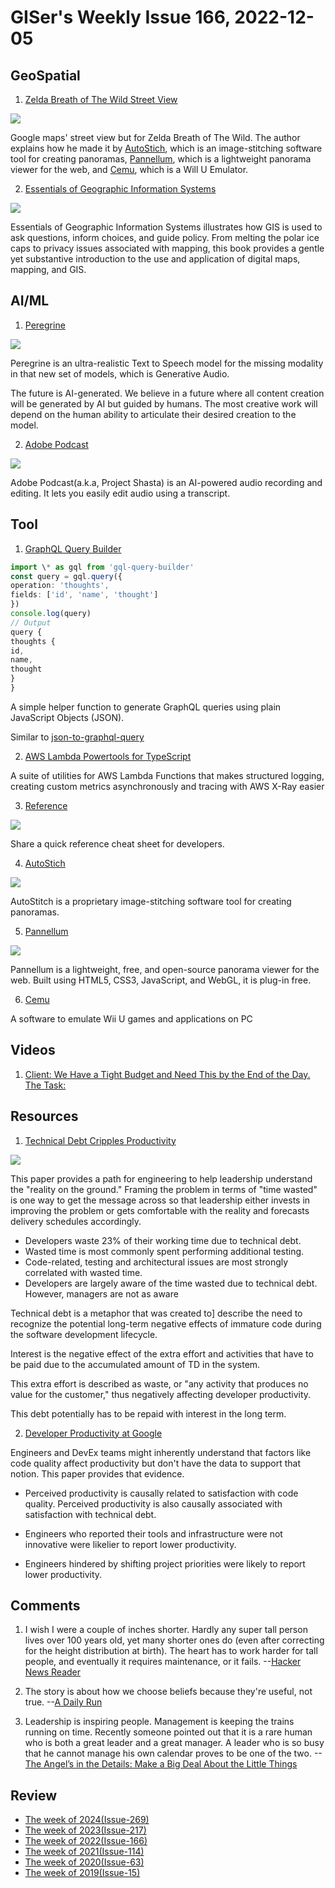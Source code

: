 # GISer's Weekly Issue 166, 2022-12-05

## GeoSpatial

1. [Zelda Breath of The Wild Street View](https://nassimsoftware.github.io/zeldabotwstreetview/)

![](https://cdn.beekka.com/blogimg/asset/202209/bg2022090513.webp)

Google maps' street view but for Zelda Breath of The Wild. The author explains how he made it by [AutoStich](http://matthewalunbrown.com/autostitch/autostitch.html), which is an image-stitching software tool for creating panoramas, [Pannellum](https://pannellum.org/), which is a lightweight panorama viewer for the web, and [Cemu](https://cemu.info/), which is a Will U Emulator.

2. [Essentials of Geographic Information Systems](https://saylordotorg.github.io/text_essentials-of-geographic-information-systems/index.html)

![](https://covers.vitalbook.com/vbid/9781453390818/width/200)

Essentials of Geographic Information Systems illustrates how GIS is used to ask questions, inform choices, and guide policy. From melting the polar ice caps to privacy issues associated with mapping, this book provides a gentle yet substantive introduction to the use and application of digital maps, mapping, and GIS.

## AI/ML

1. [Peregrine](https://play.ht/blog/introducing-truly-realistic-text-to-speech-with-emotion-and-laughter/)

![](https://cdn.beekka.com/blogimg/asset/202209/bg2022092301.webp)

Peregrine is an ultra-realistic Text to Speech model for the missing modality in that new set of models, which is Generative Audio.

The future is AI-generated. We believe in a future where all content creation will be generated by AI but guided by humans. The most creative work will depend on the human ability to articulate their desired creation to the model.

2. [Adobe Podcast](https://pages.adobe.com/shasta/)

![](https://cdn.beekka.com/blogimg/asset/202209/bg2022092406.webp)

Adobe Podcast(a.k.a, Project Shasta) is an AI-powered audio recording and editing. It lets you easily edit audio using a transcript.

## Tool

1. [GraphQL Query Builder](https://github.com/atulmy/gql-query-builder)

```ts
import \* as gql from 'gql-query-builder'
const query = gql.query({
operation: 'thoughts',
fields: ['id', 'name', 'thought']
})
console.log(query)
// Output
query {
thoughts {
id,
name,
thought
}
}

```

A simple helper function to generate GraphQL queries using plain JavaScript Objects (JSON).

Similar to [json-to-graphql-query](https://github.com/vkolgi/json-to-graphql-query#readme)

2. [AWS Lambda Powertools for TypeScript](https://github.com/awslabs/aws-lambda-powertools-typescript)

A suite of utilities for AWS Lambda Functions that makes structured logging, creating custom metrics asynchronously and tracing with AWS X-Ray easier

3. [Reference](https://quickref.me/)

![](https://camo.githubusercontent.com/75afb122d3781f5e02d7bed70a41a06f59811eb09b428cec691bd4b9cd6550c5/68747470733a2f2f717569636b7265662e6d652f6173736574732f696d6167652f707265766965772e706e67)

Share a quick reference cheat sheet for developers.

4. [AutoStich](http://matthewalunbrown.com/autostitch/autostitch.html)

![](http://matthewalunbrown.com/autostitch/splash.png)

AutoStitch is a proprietary image-stitching software tool for creating panoramas.

5. [Pannellum](https://pannellum.org/)

![](https://blog.stackfindover.com/wp-content/uploads/2021/06/Pannellum.jpg)

Pannellum is a lightweight, free, and open-source panorama viewer for the web. Built using HTML5, CSS3, JavaScript, and WebGL, it is plug-in free.

6. [Cemu](https://cemu.info/)

A software to emulate Wii U games and applications on PC

## Videos

1. [Client: We Have a Tight Budget and Need This by the End of the Day. The Task:](https://twitter.com/i/status/1598175306866913281)

## Resources

1. [Technical Debt Cripples Productivity](https://abinoda.substack.com/p/tech-debt-productivity)

![](https://substackcdn.com/image/fetch/w_1272,c_limit,f_webp,q_auto:good,fl_progressive:steep/https%3A%2F%2Fbucketeer-e05bbc84-baa3-437e-9518-adb32be77984.s3.amazonaws.com%2Fpublic%2Fimages%2Fbd427365-e95c-47b8-885e-191627280e8c_1600x1213.png)

This paper provides a path for engineering to help leadership understand the "reality on the ground." Framing the problem in terms of "time wasted" is one way to get the message across so that leadership either invests in improving the problem or gets comfortable with the reality and forecasts delivery schedules accordingly.

- Developers waste 23% of their working time due to technical debt.
- Wasted time is most commonly spent performing additional testing.
- Code-related, testing and architectural issues are most strongly correlated with wasted time.
- Developers are largely aware of the time wasted due to technical debt. However, managers are not as aware

Technical debt is a metaphor that was created to] describe the need to recognize the potential long-term negative effects of immature code during the software development lifecycle.

Interest is the negative effect of the extra effort and activities that have to be paid due to the accumulated amount of TD in the system.

This extra effort is described as waste, or "any activity that produces no value for the customer," thus negatively affecting developer productivity.

This debt potentially has to be repaid with interest in the long term.

2. [Developer Productivity at Google](https://abinoda.substack.com/p/developer-productivity-at-google)

Engineers and DevEx teams might inherently understand that factors like code quality affect productivity but don't have the data to support that notion. This paper provides that evidence.

- Perceived productivity is causally related to satisfaction with code quality. Perceived productivity is also causally associated with satisfaction with technical debt.

- Engineers who reported their tools and infrastructure were not innovative were likelier to report lower productivity.

- Engineers hindered by shifting project priorities were likely to report lower productivity.

## Comments

1. I wish I were a couple of inches shorter. Hardly any super tall person lives over 100 years old, yet many shorter ones do (even after correcting for the height distribution at birth). The heart has to work harder for tall people, and eventually it requires maintenance, or it fails.
   --[Hacker News Reader](https://news.ycombinator.com/item?id=32860600)

2. The story is about how we choose beliefs because they're useful, not true.
   --[A Daily Run](https://sive.rs/run)

3. Leadership is inspiring people. Management is keeping the trains running on time. Recently someone pointed out that it is a rare human who is both a great leader and a great manager. A leader who is so busy that he cannot manage his own calendar proves to be one of the two.
   --[The Angel’s in the Details: Make a Big Deal About the Little Things](https://dunn.medium.com/make-a-big-deal-about-the-little-things-49044db95b3f)

## Review

- [The week of 2024(Issue-269)](../2024/issue-269.md)
- [The week of 2023(Issue-217)](../2023/issue-217.md)
- [The week of 2022(Issue-166)](../2022/issue-166.md)
- [The week of 2021(Issue-114)](../2021/issue-114.md)
- [The week of 2020(Issue-63)](../2020/issue-63.md)
- [The week of 2019(Issue-15)](../2019/issue-15.md)
